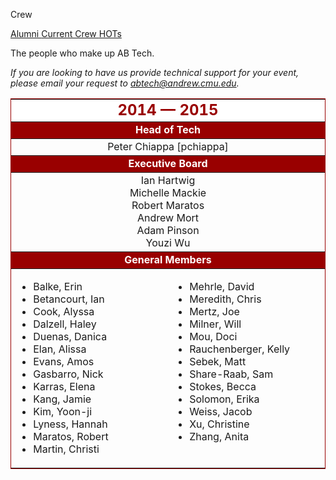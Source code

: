 Crew
<div class = "title-header">
  <p class="text-justify"> 
  <a href="/alumni"> Alumni </a> 
   <a href="/crew" class="current"> Current Crew </a>
    <a href="/hots"> HOTs </a> 
  </p>
</div>

The people who make up AB Tech.


<em>If you are looking to have us provide technical support for your
  event, please email your request to <a
      href="&#109;&#x61;&#x69;&#x6c;&#116;&#111;&#x3a;&#x61;&#98;&#116;&#x65;&#99;&#104;&#x40;&#x61;&#x6e;&#100;&#x72;&#101;&#x77;&#46;&#x63;&#109;&#x75;&#x2e;&#101;&#100;&#117;">
    &#x61;&#98;&#116;&#x65;&#99;&#104;&#x40;&#x61;&#x6e;&#100;&#x72;&#101;&#x77;&#46;&#x63;&#109;&#x75;&#x2e;&#101;&#100;&#117;</a>.</em>

<table border="1" rules="rows" cellpadding="4" bordercolor="#990000" class="member-table">
  <tr>
    <td colspan="2" align="center" bgcolor="#FFFFFF" width="500"><FONT
        color="#990000" size="5"><b>2014 &mdash; 2015</b></FONT></td>
  </tr>

  <tr>
    <td colspan="2" align="center" bgcolor="#990000" width="500"><FONT
        color="#FFFFFF"><b>Head of Tech</b></FONT></td>
  </tr>

  <tr>
    <td colspan="2" align="center">Peter Chiappa [pchiappa]</td>
  </tr>

  <tr>
    <td colspan="2" align="center" bgcolor="#990000" width="500"><FONT
        color="#FFFFFF"><b>Executive Board</b></FONT></td>
  </tr>

  <tr>
    <td colspan="2" align="center">
      Ian Hartwig<br>
      Michelle Mackie<br>
      Robert Maratos<br>
      Andrew Mort<br>
      Adam Pinson<br>
      Youzi Wu<br>
    </td>
  </tr>

  <tr>
    <td colspan="2" align="center" bgcolor="#990000" width="500"><FONT
        color="#FFFFFF"><b>General Members</b></FONT></td>
  </tr>

  <tr>
    <td width="230" valign="top">
      <ul>
        <li>Balke, Erin
        <li>Betancourt, Ian
        <li>Cook, Alyssa
        <li>Dalzell, Haley
        <li>Duenas, Danica
        <li>Elan, Alissa
        <li>Evans, Amos
        <li>Gasbarro, Nick
        <li>Karras, Elena
        <li>Kang, Jamie
        <li>Kim, Yoon-ji
        <li>Lyness, Hannah
        <li>Maratos, Robert
        <li>Martin, Christi
      </ul>
    </td>
    <td width="230" valign="top">
      <ul>
        <li>Mehrle, David
        <li>Meredith, Chris
        <li>Mertz, Joe
        <li>Milner, Will
        <li>Mou, Doci
        <li>Rauchenberger, Kelly
        <li>Sebek, Matt
        <li>Share-Raab, Sam
        <li>Stokes, Becca
        <li>Solomon, Erika
        <li>Weiss, Jacob
        <li>Xu, Christine
        <li>Zhang, Anita
      </ul>
    </td>
  </tr>
</table>
